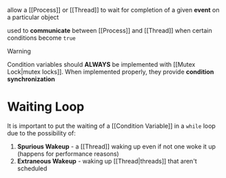 allow a [[Process]] or [[Thread]] to wait for completion of a given **event** on a particular object

used to **communicate** between [[Process]] and [[Thread]] when certain conditions become `true`

>[!WARNING]
>Condition variables should **ALWAYS** be implemented with [[Mutex Lock|mutex locks]]. When implemented properly, they provide **condition synchronization**

# Waiting Loop
It is important to put the waiting of a [[Condition Variable]] in a `while` loop due to the possibility of:
1. **Spurious Wakeup** - a [[Thread]] waking up even if not one woke it up (happens for performance reasons)
2. **Extraneous Wakeup** - waking up [[Thread|threads]] that aren't scheduled
